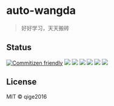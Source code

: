 # auto-wangda

> 好好学习，天天搬砖

## Status

[![Commitizen friendly](https://img.shields.io/badge/commitizen-friendly-brightgreen.svg)](http://commitizen.github.io/cz-cli/)
[![](https://img.shields.io/circleci/project/github/qige2016/auto-wangda.svg)](https://circleci.com/gh/qige2016/auto-wangda/tree/master)
[![](https://img.shields.io/npm/v/auto-wangda.svg)](https://www.npmjs.com/package/auto-wangda)
[![](https://img.shields.io/npm/dm/auto-wangda.svg)](https://www.npmjs.com/package/auto-wangda)
[![](https://img.shields.io/npm/l/auto-wangda.svg)](https://www.npmjs.com/package/auto-wangda)
[![](https://img.shields.io/badge/support%20me-donate-ff00ff.svg)](https://www.patreon.com/qige2016)
[![](https://img.shields.io/badge/code_style-prettier-ff69b4.svg)](https://github.com/prettier/prettier)

## License

MIT &copy; qige2016
